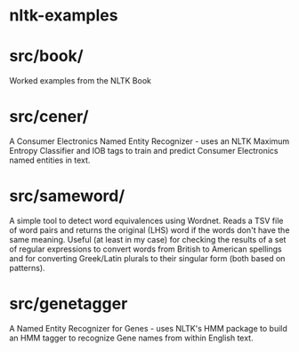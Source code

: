 nltk-examples
=============

src/book/
=========

Worked examples from the NLTK Book

src/cener/
===========
A Consumer Electronics Named Entity Recognizer - uses an NLTK Maximum Entropy
Classifier and IOB tags to train and predict Consumer Electronics named entities
in text.

src/sameword/
=============
A simple tool to detect word equivalences using Wordnet. Reads a TSV file of word pairs and returns the original (LHS) word if the words don't have the same meaning. Useful (at least in my case) for checking the results of a set of regular expressions to convert words from British to American spellings and for converting Greek/Latin plurals to their singular form (both based on patterns).

src/genetagger
==============
A Named Entity Recognizer for Genes - uses NLTK's HMM package to build an HMM tagger to recognize Gene names from within English text.

